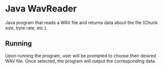 # Java WavReader
Java program that reads a WAV file and returns data about the file (Chunk size, byte rate, etc.).

## Running
Upon running the program, user will be prompted to choose their desired WAV file. Once selected, the program will output the corresponding data.
